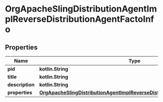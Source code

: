 
# OrgApacheSlingDistributionAgentImplReverseDistributionAgentFactoInfo

## Properties
Name | Type | Description | Notes
------------ | ------------- | ------------- | -------------
**pid** | **kotlin.String** |  |  [optional]
**title** | **kotlin.String** |  |  [optional]
**description** | **kotlin.String** |  |  [optional]
**properties** | [**OrgApacheSlingDistributionAgentImplReverseDistributionAgentFactoProperties**](OrgApacheSlingDistributionAgentImplReverseDistributionAgentFactoProperties.md) |  |  [optional]



